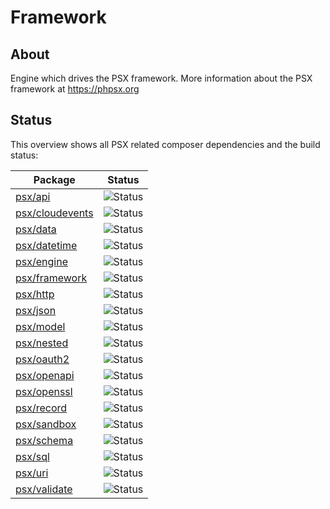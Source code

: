 
# Framework

## About

Engine which drives the PSX framework. More information about the PSX framework at https://phpsx.org

## Status

This overview shows all PSX related composer dependencies and the build status:

| Package                                                     | Status                                                                                 |
|-------------------------------------------------------------|----------------------------------------------------------------------------------------|
| [psx/api](https://github.com/apioo/psx-api)                 | ![Status](https://github.com/apioo/psx-api/actions/workflows/ci.yml/badge.svg)         |
| [psx/cloudevents](https://github.com/apioo/psx-cloudevents) | ![Status](https://github.com/apioo/psx-cloudevents/actions/workflows/ci.yml/badge.svg) |
| [psx/data](https://github.com/apioo/psx-data)               | ![Status](https://github.com/apioo/psx-data/actions/workflows/ci.yml/badge.svg)        |
| [psx/datetime](https://github.com/apioo/psx-datetime)       | ![Status](https://github.com/apioo/psx-datetime/actions/workflows/ci.yml/badge.svg)    |
| [psx/engine](https://github.com/apioo/psx-engine)           | ![Status](https://github.com/apioo/psx-engine/actions/workflows/ci.yml/badge.svg)      |
| [psx/framework](https://github.com/apioo/psx-framework)     | ![Status](https://github.com/apioo/psx-framework/actions/workflows/ci.yml/badge.svg)   |
| [psx/http](https://github.com/apioo/psx-http)               | ![Status](https://github.com/apioo/psx-http/actions/workflows/ci.yml/badge.svg)        |
| [psx/json](https://github.com/apioo/psx-json)               | ![Status](https://github.com/apioo/psx-json/actions/workflows/ci.yml/badge.svg)        |
| [psx/model](https://github.com/apioo/psx-model)             | ![Status](https://github.com/apioo/psx-model/actions/workflows/ci.yml/badge.svg)       |
| [psx/nested](https://github.com/apioo/psx-nested)           | ![Status](https://github.com/apioo/psx-nested/actions/workflows/ci.yml/badge.svg)      |
| [psx/oauth2](https://github.com/apioo/psx-oauth2)           | ![Status](https://github.com/apioo/psx-oauth2/actions/workflows/ci.yml/badge.svg)      |
| [psx/openapi](https://github.com/apioo/psx-openapi)         | ![Status](https://github.com/apioo/psx-openapi/actions/workflows/ci.yml/badge.svg)     |
| [psx/openssl](https://github.com/apioo/psx-openssl)         | ![Status](https://github.com/apioo/psx-openssl/actions/workflows/ci.yml/badge.svg)     |
| [psx/record](https://github.com/apioo/psx-record)           | ![Status](https://github.com/apioo/psx-record/actions/workflows/ci.yml/badge.svg)      |
| [psx/sandbox](https://github.com/apioo/psx-sandbox)         | ![Status](https://github.com/apioo/psx-sandbox/actions/workflows/ci.yml/badge.svg)     |
| [psx/schema](https://github.com/apioo/psx-schema)           | ![Status](https://github.com/apioo/psx-schema/actions/workflows/ci.yml/badge.svg)      |
| [psx/sql](https://github.com/apioo/psx-sql)                 | ![Status](https://github.com/apioo/psx-sql/actions/workflows/ci.yml/badge.svg)         |
| [psx/uri](https://github.com/apioo/psx-uri)                 | ![Status](https://github.com/apioo/psx-uri/actions/workflows/ci.yml/badge.svg)         |
| [psx/validate](https://github.com/apioo/psx-validate)       | ![Status](https://github.com/apioo/psx-validate/actions/workflows/ci.yml/badge.svg)    |
